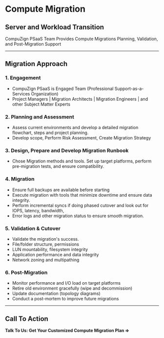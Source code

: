 # Compute Migration  
## Server and Workload Transition  

CompuZign PSaaS Team Provides Compute Migrations Planning, Validation, and Post-Migration Support

---

## Migration Approach  


### 1. Engagement  
- CompuZign PSaaS is Engaged Team (Professional Support-as-a-Services Organization)  
- Project Managers | Migration Architects | Migration Engineers | and other Subject Matter Experts  

### 2. Planning and Assessment  
- Assess current environments and develop a detailed migration flowchart, steps and project planning.  
- Develop scope, Perform Risk Assessment, Create Migration Strategy  

### 3. Design, Prepare and Develop Migration Runbook  
- Chose Migration methods and tools. Set up target platforms, perform pre-migration tests, and ensure compatibility.  

### 4. Migration  
- Ensure full backups are available before starting  
- Execute migration with tools that minimize downtime and ensure data integrity.  
- Perform incremental syncs if doing phased cutover and look out for IOPS, latency, bandwidth,  
- Error logs and other migration status to ensure smooth migration.  

### 5. Validation & Cutover  
- Validate the migration's success.  
- File/folder structure, permissions  
- LUN mountability, filesystem integrity  
- Application performance and data integrity  
- Network zoning and multipathing  

### 6. Post-Migration  
- Monitor performance and I/O load on target platforms  
- Retire old environment gracefully (wipe and decommission)  
- Update documentation (topology diagrams)  
- Conduct a post-mortem to improve future migrations  

---

## Call To Action  
**Talk To Us: Get Your Customized Compute Migration Plan =>**